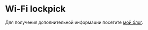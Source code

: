 # Wi-Fi lockpick
Для получения дополнительной информации посетите [мой блог](https://dzen.ru/a/Zp19mdZQ5lzDUCZL?share_to=link).
